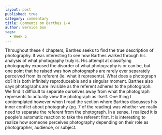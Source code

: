 ```yaml
---
layout: post
published: true
category: commentary
title: Comments on Barthes 1-4
author: Bernice Sun
tags:
  - Week 5
---
```

Throughout these 4 chapters, Barthes seeks to find the true description of photography. It was interesting to see how Barthes walked through his analysis of what photography truly is. His attempt at classifying photography exposed the disorder of what photography is or can be, but one point that he raised was how photographs are rarely ever separately perceived from its referent (ie. what it represents). What does a photograph do? It is both infinitely reproduceable and a singular moment. Barthes also says photographs are invisible as the referent adheres to the photograph. We find it difficult to separate ourselves away from what the photograph represents to actually view the photograph as itself. One thing I contemplated however when I read the section where Barthes discusses his inner conflict about photograhy (pg. 7 of the reading) was whether we really need to separate the referent from the photograph. In a sense, I realized it is people's automatic reaction to take the referent first. It is interesting to realize how someone perceives photography depending on their role as photographer, audience, or subject.
